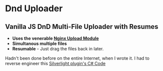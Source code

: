 # Dnd Uploader

## Vanilla JS DnD Multi-File Uploader with Resumes

* **Uses the venerable [Nginx Upload Module]([url](https://github.com/vkholodkov/nginx-upload-module/)https://github.com/vkholodkov/nginx-upload-module/)**
* **Simultanous multiple files**
* **Resumable** - Just drag the files back in later.

Hadn't been done before on the entire Internet, when I wrote it. I had to reverse engineer this [Silverlight plugin's C# Code]([url](https://github.com/dmitry-dedukhin/MrUploader/blob/master/MrUploader/Code/Uploader.cs)https://github.com/dmitry-dedukhin/MrUploader/blob/master/MrUploader/Code/Uploader.cs)

